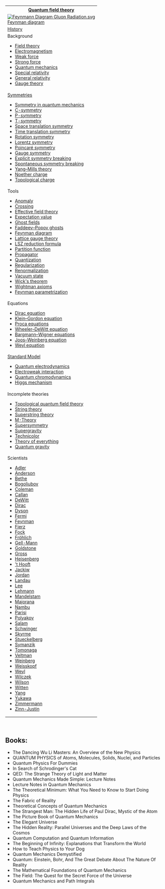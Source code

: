 <table class="vertical-navbox nowraplinks plainlist">
<tbody>
<tr>
<th><a title="Quantum field theory" href="https://en.wikipedia.org/wiki/Quantum_field_theory">Quantum field theory</a></th>
</tr>
<tr>
<td><a title="Feynman diagram" href="211px-Feynmann_Diagram_Gluon_Radiation.svg.png"><img src="211px-Feynmann_Diagram_Gluon_Radiation.svg.png" srcset="211px-Feynmann_Diagram_Gluon_Radiation.svg.png" alt="Feynmann Diagram Gluon Radiation.svg" width="211" height="135" data-file-width="279" data-file-height="178" /></a>
<div><a title="Feynman diagram" href="https://en.wikipedia.org/wiki/Feynman_diagram">Feynman diagram</a></div>
</td>
</tr>
<tr>
<td><a title="History of quantum field theory" href="https://en.wikipedia.org/wiki/History_of_quantum_field_theory">History</a></td>
</tr>
<tr>
<td>
<div id="NavFrame11" class="NavFrame collapsed">
<div class="NavHead">Background</div>
<div class="NavContent">
<ul>
<li><a title="Field (physics)" href="https://en.wikipedia.org/wiki/Field_(physics)">Field theory</a></li>
<li><a title="Electromagnetism" href="https://en.wikipedia.org/wiki/Electromagnetism">Electromagnetism</a></li>
<li><a class="mw-redirect" title="Weak force" href="https://en.wikipedia.org/wiki/Weak_force">Weak force</a></li>
<li><a class="mw-redirect" title="Strong force" href="https://en.wikipedia.org/wiki/Strong_force">Strong force</a></li>
<li><a title="Quantum mechanics" href="https://en.wikipedia.org/wiki/Quantum_mechanics">Quantum mechanics</a></li>
<li><a title="Special relativity" href="https://en.wikipedia.org/wiki/Special_relativity">Special relativity</a></li>
<li><a title="General relativity" href="https://en.wikipedia.org/wiki/General_relativity">General relativity</a></li>
<li><a title="Gauge theory" href="https://en.wikipedia.org/wiki/Gauge_theory">Gauge theory</a></li>
</ul>
</div>
</div>
</td>
</tr>
<tr>
<td>
<div id="NavFrame12" class="NavFrame collapsed">
<div class="NavHead"><a title="Symmetry (physics)" href="https://en.wikipedia.org/wiki/Symmetry_(physics)">Symmetries</a></div>
<div class="NavContent">
<ul>
<li><a title="Symmetry in quantum mechanics" href="https://en.wikipedia.org/wiki/Symmetry_in_quantum_mechanics">Symmetry in quantum mechanics</a></li>
<li><a class="mw-redirect" title="Charge conjugation" href="https://en.wikipedia.org/wiki/Charge_conjugation">C-symmetry</a></li>
<li><a title="Parity (physics)" href="https://en.wikipedia.org/wiki/Parity_(physics)">P-symmetry</a></li>
<li><a title="T-symmetry" href="https://en.wikipedia.org/wiki/T-symmetry">T-symmetry</a></li>
<li><a class="mw-redirect" title="Space translation symmetry" href="https://en.wikipedia.org/wiki/Space_translation_symmetry">Space translation symmetry</a></li>
<li><a title="Time translation symmetry" href="https://en.wikipedia.org/wiki/Time_translation_symmetry">Time translation symmetry</a></li>
<li><a class="mw-redirect" title="Rotation symmetry" href="https://en.wikipedia.org/wiki/Rotation_symmetry">Rotation symmetry</a></li>
<li><a class="mw-redirect" title="Lorentz symmetry" href="https://en.wikipedia.org/wiki/Lorentz_symmetry">Lorentz symmetry</a></li>
<li><a class="mw-redirect" title="Poincar&eacute; symmetry" href="https://en.wikipedia.org/wiki/Poincar%C3%A9_symmetry">Poincar&eacute; symmetry</a></li>
<li><a title="Gauge symmetry (mathematics)" href="https://en.wikipedia.org/wiki/Gauge_symmetry_(mathematics)">Gauge symmetry</a></li>
<li><a title="Explicit symmetry breaking" href="https://en.wikipedia.org/wiki/Explicit_symmetry_breaking">Explicit symmetry breaking</a></li>
<li><a title="Spontaneous symmetry breaking" href="https://en.wikipedia.org/wiki/Spontaneous_symmetry_breaking">Spontaneous symmetry breaking</a></li>
<li><a title="Yang&ndash;Mills theory" href="https://en.wikipedia.org/wiki/Yang%E2%80%93Mills_theory">Yang&ndash;Mills theory</a></li>
<li><a class="mw-redirect" title="Noether charge" href="https://en.wikipedia.org/wiki/Noether_charge">Noether charge</a></li>
<li><a class="mw-redirect" title="Topological charge" href="https://en.wikipedia.org/wiki/Topological_charge">Topological charge</a></li>
</ul>
</div>
</div>
</td>
</tr>
<tr>
<td>
<div id="NavFrame13" class="NavFrame collapsed">
<div class="NavHead">Tools</div>
<div class="NavContent">
<ul>
<li><a title="Anomaly (physics)" href="https://en.wikipedia.org/wiki/Anomaly_(physics)">Anomaly</a></li>
<li><a title="Crossing (physics)" href="https://en.wikipedia.org/wiki/Crossing_(physics)">Crossing</a></li>
<li><a title="Effective field theory" href="https://en.wikipedia.org/wiki/Effective_field_theory">Effective field theory</a></li>
<li><a title="Vacuum expectation value" href="https://en.wikipedia.org/wiki/Vacuum_expectation_value">Expectation value</a></li>
<li><a class="mw-redirect" title="Ghosts (physics)" href="https://en.wikipedia.org/wiki/Ghosts_(physics)">Ghost fields</a></li>
<li><a title="Faddeev&ndash;Popov ghost" href="https://en.wikipedia.org/wiki/Faddeev%E2%80%93Popov_ghost">Faddeev&ndash;Popov ghosts</a></li>
<li><a title="Feynman diagram" href="https://en.wikipedia.org/wiki/Feynman_diagram">Feynman diagram</a></li>
<li><a title="Lattice gauge theory" href="https://en.wikipedia.org/wiki/Lattice_gauge_theory">Lattice gauge theory</a></li>
<li><a title="LSZ reduction formula" href="https://en.wikipedia.org/wiki/LSZ_reduction_formula">LSZ reduction formula</a></li>
<li><a title="Partition function (quantum field theory)" href="https://en.wikipedia.org/wiki/Partition_function_(quantum_field_theory)">Partition function</a></li>
<li><a title="Propagator" href="https://en.wikipedia.org/wiki/Propagator">Propagator</a></li>
<li><a title="Quantization (physics)" href="https://en.wikipedia.org/wiki/Quantization_(physics)">Quantization</a></li>
<li><a title="Regularization (physics)" href="https://en.wikipedia.org/wiki/Regularization_(physics)">Regularization</a></li>
<li><a title="Renormalization" href="https://en.wikipedia.org/wiki/Renormalization">Renormalization</a></li>
<li><a title="Vacuum state" href="https://en.wikipedia.org/wiki/Vacuum_state">Vacuum state</a></li>
<li><a title="Wick's theorem" href="https://en.wikipedia.org/wiki/Wick%27s_theorem">Wick's theorem</a></li>
<li><a title="Wightman axioms" href="https://en.wikipedia.org/wiki/Wightman_axioms">Wightman axioms</a></li>
<li><a title="Feynman parametrization" href="https://en.wikipedia.org/wiki/Feynman_parametrization">Feynman parametrization</a></li>
</ul>
</div>
</div>
</td>
</tr>
<tr>
<td>
<div id="NavFrame14" class="NavFrame collapsed">
<div class="NavHead">Equations</div>
<div class="NavContent">
<ul>
<li><a title="Dirac equation" href="https://en.wikipedia.org/wiki/Dirac_equation">Dirac equation</a></li>
<li><a title="Klein&ndash;Gordon equation" href="https://en.wikipedia.org/wiki/Klein%E2%80%93Gordon_equation">Klein&ndash;Gordon equation</a></li>
<li><a title="Proca action" href="https://en.wikipedia.org/wiki/Proca_action">Proca equations</a></li>
<li><a title="Wheeler&ndash;DeWitt equation" href="https://en.wikipedia.org/wiki/Wheeler%E2%80%93DeWitt_equation">Wheeler&ndash;DeWitt equation</a></li>
<li><a title="Bargmann&ndash;Wigner equations" href="https://en.wikipedia.org/wiki/Bargmann%E2%80%93Wigner_equations">Bargmann&ndash;Wigner equations</a></li>
<li><a title="Joos&ndash;Weinberg equation" href="https://en.wikipedia.org/wiki/Joos%E2%80%93Weinberg_equation">Joos&ndash;Weinberg equation</a></li>
<li><a title="Weyl equation" href="https://en.wikipedia.org/wiki/Weyl_equation">Weyl equation</a></li>
</ul>
</div>
</div>
</td>
</tr>
<tr>
<td>
<div id="NavFrame15" class="NavFrame collapsed">
<div class="NavHead"><a title="Standard Model" href="https://en.wikipedia.org/wiki/Standard_Model">Standard Model</a></div>
<div class="NavContent">
<ul>
<li><a title="Quantum electrodynamics" href="https://en.wikipedia.org/wiki/Quantum_electrodynamics">Quantum electrodynamics</a></li>
<li><a title="Electroweak interaction" href="https://en.wikipedia.org/wiki/Electroweak_interaction">Electroweak interaction</a></li>
<li><a title="Quantum chromodynamics" href="https://en.wikipedia.org/wiki/Quantum_chromodynamics">Quantum chromodynamics</a></li>
<li><a title="Higgs mechanism" href="https://en.wikipedia.org/wiki/Higgs_mechanism">Higgs mechanism</a></li>
</ul>
</div>
</div>
</td>
</tr>
<tr>
<td>
<div id="NavFrame16" class="NavFrame collapsed">
<div class="NavHead">Incomplete theories</div>
<div class="NavContent">
<ul>
<li><a title="Topological quantum field theory" href="https://en.wikipedia.org/wiki/Topological_quantum_field_theory">Topological quantum field theory</a></li>
<li><a title="String theory" href="https://en.wikipedia.org/wiki/String_theory">String theory</a></li>
<li><a title="Superstring theory" href="https://en.wikipedia.org/wiki/Superstring_theory">Superstring theory</a></li>
<li><a class="mw-redirect" title="M-Theory" href="https://en.wikipedia.org/wiki/M-Theory">M-Theory</a></li>
<li><a title="Supersymmetry" href="https://en.wikipedia.org/wiki/Supersymmetry">Supersymmetry</a></li>
<li><a title="Supergravity" href="https://en.wikipedia.org/wiki/Supergravity">Supergravity</a></li>
<li><a title="Technicolor (physics)" href="https://en.wikipedia.org/wiki/Technicolor_(physics)">Technicolor</a></li>
<li><a title="Theory of everything" href="https://en.wikipedia.org/wiki/Theory_of_everything">Theory of everything</a></li>
<li><a title="Quantum gravity" href="https://en.wikipedia.org/wiki/Quantum_gravity">Quantum gravity</a></li>
</ul>
</div>
</div>
</td>
</tr>
<tr>
<td>
<div id="NavFrame17" class="NavFrame collapsed">
<div class="NavHead">Scientists</div>
<div class="NavContent">
<div class="hlist">
<ul>
<li><a title="Stephen L. Adler" href="https://en.wikipedia.org/wiki/Stephen_L._Adler">Adler</a></li>
<li><a class="mw-redirect" title="Philip Warren Anderson" href="https://en.wikipedia.org/wiki/Philip_Warren_Anderson">Anderson</a></li>
<li><a title="Hans Bethe" href="https://en.wikipedia.org/wiki/Hans_Bethe">Bethe</a></li>
<li><a title="Nikolay Bogolyubov" href="https://en.wikipedia.org/wiki/Nikolay_Bogolyubov">Bogoliubov</a></li>
<li><a title="Sidney Coleman" href="https://en.wikipedia.org/wiki/Sidney_Coleman">Coleman</a></li>
<li><a title="Curtis Callan" href="https://en.wikipedia.org/wiki/Curtis_Callan">Callan</a></li>
<li><a title="Bryce DeWitt" href="https://en.wikipedia.org/wiki/Bryce_DeWitt">DeWitt</a></li>
<li><a title="Paul Dirac" href="https://en.wikipedia.org/wiki/Paul_Dirac">Dirac</a></li>
<li><a title="Freeman Dyson" href="https://en.wikipedia.org/wiki/Freeman_Dyson">Dyson</a></li>
<li><a title="Enrico Fermi" href="https://en.wikipedia.org/wiki/Enrico_Fermi">Fermi</a></li>
<li><a title="Richard Feynman" href="https://en.wikipedia.org/wiki/Richard_Feynman">Feynman</a></li>
<li><a title="Markus Fierz" href="https://en.wikipedia.org/wiki/Markus_Fierz">Fierz</a></li>
<li><a title="Vladimir Fock" href="https://en.wikipedia.org/wiki/Vladimir_Fock">Fock</a></li>
<li><a title="J&uuml;rg Fr&ouml;hlich" href="https://en.wikipedia.org/wiki/J%C3%BCrg_Fr%C3%B6hlich">Fr&ouml;hlich</a></li>
<li><a title="Murray Gell-Mann" href="https://en.wikipedia.org/wiki/Murray_Gell-Mann">Gell-Mann</a></li>
<li><a title="Jeffrey Goldstone" href="https://en.wikipedia.org/wiki/Jeffrey_Goldstone">Goldstone</a></li>
<li><a title="David Gross" href="https://en.wikipedia.org/wiki/David_Gross">Gross</a></li>
<li><a title="Werner Heisenberg" href="https://en.wikipedia.org/wiki/Werner_Heisenberg">Heisenberg</a></li>
<li><a title="Gerard 't Hooft" href="https://en.wikipedia.org/wiki/Gerard_%27t_Hooft">'t Hooft</a></li>
<li><a title="Roman Jackiw" href="https://en.wikipedia.org/wiki/Roman_Jackiw">Jackiw</a></li>
<li><a title="Pascual Jordan" href="https://en.wikipedia.org/wiki/Pascual_Jordan">Jordan</a></li>
<li><a title="Lev Landau" href="https://en.wikipedia.org/wiki/Lev_Landau">Landau</a></li>
<li><a title="Tsung-Dao Lee" href="https://en.wikipedia.org/wiki/Tsung-Dao_Lee">Lee</a></li>
<li><a title="Harry Lehmann" href="https://en.wikipedia.org/wiki/Harry_Lehmann">Lehmann</a></li>
<li><a title="Stanley Mandelstam" href="https://en.wikipedia.org/wiki/Stanley_Mandelstam">Mandelstam</a></li>
<li><a title="Ettore Majorana" href="https://en.wikipedia.org/wiki/Ettore_Majorana">Majorana</a></li>
<li><a title="Yoichiro Nambu" href="https://en.wikipedia.org/wiki/Yoichiro_Nambu">Nambu</a></li>
<li><a title="Giorgio Parisi" href="https://en.wikipedia.org/wiki/Giorgio_Parisi">Parisi</a></li>
<li><a title="Alexander Markovich Polyakov" href="https://en.wikipedia.org/wiki/Alexander_Markovich_Polyakov">Polyakov</a></li>
<li><a title="Abdus Salam" href="https://en.wikipedia.org/wiki/Abdus_Salam">Salam</a></li>
<li><a title="Julian Schwinger" href="https://en.wikipedia.org/wiki/Julian_Schwinger">Schwinger</a></li>
<li><a title="Tony Skyrme" href="https://en.wikipedia.org/wiki/Tony_Skyrme">Skyrme</a></li>
<li><a title="Ernst Stueckelberg" href="https://en.wikipedia.org/wiki/Ernst_Stueckelberg">Stueckelberg</a></li>
<li><a title="Kurt Symanzik" href="https://en.wikipedia.org/wiki/Kurt_Symanzik">Symanzik</a></li>
<li><a title="Shin'ichirō Tomonaga" href="https://en.wikipedia.org/wiki/Shin%27ichir%C5%8D_Tomonaga">Tomonaga</a></li>
<li><a class="mw-redirect" title="Martinus Veltman" href="https://en.wikipedia.org/wiki/Martinus_Veltman">Veltman</a></li>
<li><a title="Steven Weinberg" href="https://en.wikipedia.org/wiki/Steven_Weinberg">Weinberg</a></li>
<li><a title="Victor Weisskopf" href="https://en.wikipedia.org/wiki/Victor_Weisskopf">Weisskopf</a></li>
<li><a title="Hermann Weyl" href="https://en.wikipedia.org/wiki/Hermann_Weyl">Weyl</a></li>
<li><a title="Frank Wilczek" href="https://en.wikipedia.org/wiki/Frank_Wilczek">Wilczek</a></li>
<li><a title="Kenneth G. Wilson" href="https://en.wikipedia.org/wiki/Kenneth_G._Wilson">Wilson</a></li>
<li><a title="Edward Witten" href="https://en.wikipedia.org/wiki/Edward_Witten">Witten</a></li>
<li><a title="Yang Chen-Ning" href="https://en.wikipedia.org/wiki/Yang_Chen-Ning">Yang</a></li>
<li><a title="Hideki Yukawa" href="https://en.wikipedia.org/wiki/Hideki_Yukawa">Yukawa</a></li>
<li><a title="Wolfhart Zimmermann" href="https://en.wikipedia.org/wiki/Wolfhart_Zimmermann">Zimmermann</a></li>
<li><a title="Jean Zinn-Justin" href="https://en.wikipedia.org/wiki/Jean_Zinn-Justin">Zinn-Justin</a></li>
</ul>
</div>
</div>
</div>
</td>
</tr>
</tbody>
</table>
</br>

<h2> Books: </h2>

<ul>
                                <li><a target="_blank" href="https://github.com/manjunath5496/Quantum-Mechanics-Books/blob/master/qm(1).pdf" style="text-decoration:none;">The Dancing Wu Li Masters: An Overview of the New Physics </a></li>
                                <li><a target="_blank" href="https://github.com/manjunath5496/Quantum-Mechanics-Books/blob/master/qm(2).pdf" style="text-decoration:none;">QUANTUM PHYSICS of Atoms, Molecules, Solids, Nuclei, and Particles</a></li>
                                <li><a target="_blank" href="https://github.com/manjunath5496/Quantum-Mechanics-Books/blob/master/qm(3).pdf" style="text-decoration:none;">Quantum Physics For Dummies</a></li>
                               
<li><a target="_blank" href="https://github.com/manjunath5496/Quantum-Mechanics-Books/blob/master/qm(4).pdf" style="text-decoration:none;">In Search of Schrodinger's Cat</a></li>
                                <li><a target="_blank" href="https://github.com/manjunath5496/Quantum-Mechanics-Books/blob/master/qm(5).pdf" style="text-decoration:none;"> QED: The Strange Theory of Light and Matter </a></li>
                                
 <li><a target="_blank" href="https://github.com/manjunath5496/Quantum-Mechanics-Books/blob/master/qm(6).pdf" style="text-decoration:none;">Quantum Mechanics Made Simple: Lecture Notes</a></li>
                          
<li><a target="_blank" href="https://github.com/manjunath5496/Quantum-Mechanics-Books/blob/master/qm(7).pdf" style="text-decoration:none;">Lecture Notes in Quantum Mechanics </a></li>
                                <li><a target="_blank" href="https://github.com/manjunath5496/Quantum-Mechanics-Books/blob/master/qm(8).pdf" style="text-decoration:none;">The Theoretical Minimum: What You Need to Know to Start Doing Physics</a></li>
                                <li><a target="_blank" href="https://github.com/manjunath5496/Quantum-Mechanics-Books/blob/master/qm(9).pdf" style="text-decoration:none;">The Fabric of Reality </a></li>
                                
<li><a target="_blank" href="https://github.com/manjunath5496/Quantum-Mechanics-Books/blob/master/qm(10).pdf" style="text-decoration:none;">Theoretical Concepts of Quantum Mechanics </a></li>  
        
<li><a target="_blank" href="https://github.com/manjunath5496/Quantum-Mechanics-Books/blob/master/qm(11).pdf" style="text-decoration:none;">The Strangest Man: The Hidden Life of Paul Dirac, Mystic of the Atom </a></li>
                                <li><a target="_blank" href="https://github.com/manjunath5496/Quantum-Mechanics-Books/blob/master/qm(12).pdf" style="text-decoration:none;"> The Picture Book of Quantum Mechanics</a></li>
 <li><a target="_blank" href="https://github.com/manjunath5496/Quantum-Mechanics-Books/blob/master/qm(13).pdf" style="text-decoration:none;">The Elegant Universe</a></li> 
 
 <li><a target="_blank" href="https://github.com/manjunath5496/Quantum-Mechanics-Books/blob/master/qm(14).pdf" style="text-decoration:none;">The Hidden Reality: Parallel Universes and the Deep Laws of the Cosmos</a></li>
                                <li><a target="_blank" href="https://github.com/manjunath5496/Quantum-Mechanics-Books/blob/master/qm(15).pdf" style="text-decoration:none;">Quantum Computation and Quantum Information</a></li>

  
 <li><a target="_blank" href="https://github.com/manjunath5496/Quantum-Mechanics-Books/blob/master/qm(16).pdf" style="text-decoration:none;">The Beginning of Infinity: Explanations that Transform the World</a></li>
                                <li><a target="_blank" href="https://github.com/manjunath5496/Quantum-Mechanics-Books/blob/master/qm(17).pdf" style="text-decoration:none;">How to Teach Physics to Your Dog </a></li>
                                
  <li><a target="_blank" href="https://github.com/manjunath5496/Quantum-Mechanics-Books/blob/master/qm(18).pdf" style="text-decoration:none;">Quantum Mechanics Demystified</a></li>
                                <li><a target="_blank" href="https://github.com/manjunath5496/Quantum-Mechanics-Books/blob/master/qm(19).pdf" style="text-decoration:none;">Quantum: Einstein, Bohr, And The Great Debate About The Nature Of Reality </a></li>
         <li><a target="_blank" href="https://github.com/manjunath5496/Quantum-Mechanics-Books/blob/master/qm(20).pdf" style="text-decoration:none;">The Mathematical Foundations of Quantum Mechanics </a></li>                                                                         <li><a target="_blank" href="https://github.com/manjunath5496/Quantum-Mechanics-Books/blob/master/qm(21).pdf" style="text-decoration:none;">The Field: The Quest for the Secret Force of the Universe </a></li>
         <li><a target="_blank" href="https://github.com/manjunath5496/Quantum-Mechanics-Books/blob/master/qm(22).rar" style="text-decoration:none;">Quantum Mechanics and Path Integrals </a></li>     
                                
                                
                                
                                
                                
                                
                                
                                
 
 </ul>

